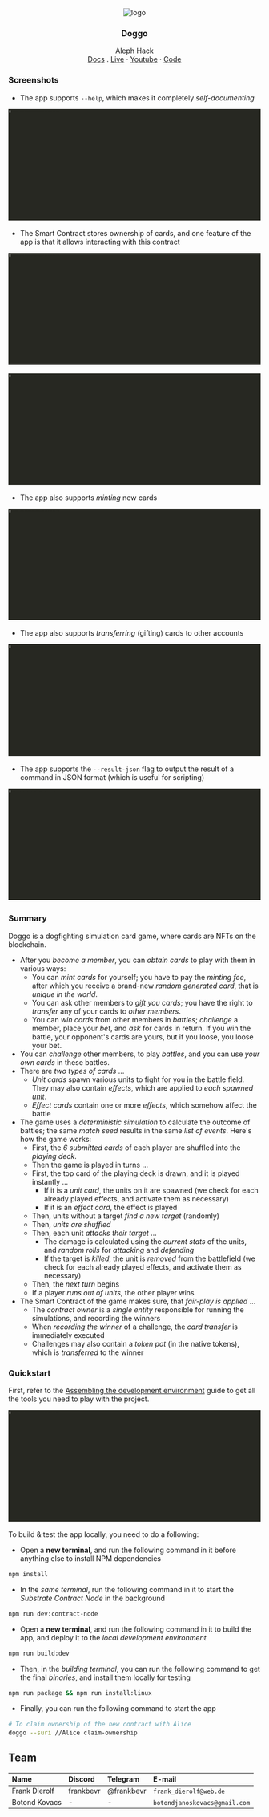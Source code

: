 <div align="center">
<img src="https://i.ibb.co/F6NMTSd/DALL-E-2024-01-11-17-03-47-A-playful-and-engaging-logo-for-a-simulation-game-application-named-Dogo.png" alt="logo" width="120" height="120" />
</div>

<h3 align="center">Doggo</h3>
  <p align="center">
  Aleph Hack
        <br />
    <a href="">Docs</a>
    .
    <a href="">Live</a>
    ·
    <a href="">Youtube</a>
    ·
    <a href="https://github.com/bokovhu/doggo">Code</a>
  </p>
</div>

### Screenshots

* The app supports `--help`, which makes it completely _self-documenting_

![This GIF shows the help option for various commands](cmd-help.gif)

* The Smart Contract stores ownership of cards, and one feature of the app is that it allows interacting with this contract

![This GIF shows how to get the owner account ID of a card](cmd-get-card-owner.gif)

![This GIF shows how to get all owned cards of an account](cmd-get-cards-of-owner.gif)

* The app also supports _minting_ new cards

![This GIF shows how to mint a new card](cmd-mint.gif)

* The app also supports _transferring_ (gifting) cards to other accounts

![This GIF shows how to transfer a card to another account](cmd-transfer-card.gif)

* The app supports the `--result-json` flag to output the result of a command in JSON format (which is useful for scripting)

![This GIF shows various use-cases of the JSON output](cmd-json.gif)

### Summary

Doggo is a dogfighting simulation card game, where cards are NFTs on the blockchain.

* After you _become a member_, you can _obtain cards_ to play with them in various ways:
    * You can _mint cards_ for yourself; you have to pay the _minting fee_, after which you receive a brand-new _random generated card_, that is _unique in the world_.
    * You can ask other members to _gift you cards_; you have the right to _transfer_ any of your cards to _other members_.
    * You can _win cards_ from other members in _battles_; _challenge_ a member, place your _bet_, and _ask_ for cards in return. If you win the battle, your opponent's cards are yours, but if you loose, you loose your bet.
* You can _challenge_ other members, to play _battles_, and you can use _your own cards_ in these battles.
* There are _two types of cards_ ...
    * _Unit cards_ spawn various units to fight for you in the battle field. They may also contain _effects_, which are applied to _each spawned unit_.
    * _Effect cards_ contain one or more _effects_, which somehow affect the battle
* The game uses a _deterministic simulation_ to calculate the outcome of battles; the same _match seed_ results in the same _list of events_. Here's how the game works:
    * First, the _6 submitted cards_ of each player are shuffled into the _playing deck_.
    * Then the game is played in turns ...
    * First, the top card of the playing deck is drawn, and it is played instantly ...
        * If it is a _unit card_, the units on it are spawned (we check for each already played effects, and activate them as necessary)
        * If it is an _effect card_, the effect is played
    * Then, units without a target _find a new target_ (randomly)
    * Then, _units are shuffled_
    * Then, each unit _attacks their target_ ...
        * The damage is calculated using the _current stats_ of the units, and _random rolls_ for _attacking_ and _defending_
        * If the target is _killed_, the unit is _removed_ from the battlefield (we check for each already played effects, and activate them as necessary)
    * Then, the _next turn_ begins
    * If a player _runs out of units_, the other player wins
* The Smart Contract of the game makes sure, that _fair-play is applied_ ...
    * The _contract owner_ is a _single entity_ responsible for running the simulations, and recording the winners
    * When _recording the winner_ of a challenge, the _card transfer_ is immediately executed
    * Challenges may also contain a _token pot_ (in the native tokens), which is _transferred_ to the winner

### Quickstart

First, refer to the [Assembling the development environment](./packages/docs/02-Main/01-DevEnv.md) guide to get all the tools you need to play with the project.

![](./quickstart.gif)

To build & test the app locally, you need to do a following:

* Open a **new terminal**, and run the following command in it before anything else to install NPM dependencies

```bash
npm install
```

* In the _same terminal_, run the following command in it to start the _Substrate Contract Node_ in the background

```bash
npm run dev:contract-node
```

* Open a **new terminal**, and run the following command in it to build the app, and deploy it to the _local development environment_

```bash
npm run build:dev
```

* Then, in the _building terminal_, you can run the following command to get the final _binaries_, and install them locally for testing

```bash
npm run package && npm run install:linux
```

* Finally, you can run the following command to start the app

```bash
# To claim ownership of the new contract with Alice
doggo --suri //Alice claim-ownership
```

## Team

| Name          | Discord   | Telegram   | E-mail                        |
| :------------ | :-------- | :--------- | :---------------------------- |
| Frank Dierolf | frankbevr | @frankbevr | `frank_dierolf@web.de`        |
| Botond Kovacs | -         | -          | `botondjanoskovacs@gmail.com` |
